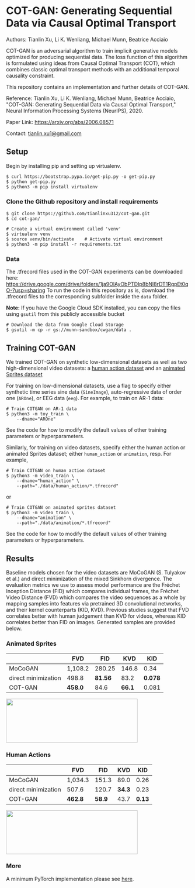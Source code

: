 # COT-GAN: Generating Sequential Data via Causal Optimal Transport
Authors: Tianlin Xu, Li K. Wenliang, Michael Munn, Beatrice Acciaio

COT-GAN is an adversarial algorithm to train implicit generative models optimized for producing sequential data. The loss function of this algorithm is formulated using ideas from Causal Optimal Transport (COT), which combines classic optimal transport methods with an additional temporal causality constraint. 

This repository contains an implementation and further details of COT-GAN. 

Reference: Tianlin Xu, Li K. Wenliang, Michael Munn, Beatrice Acciaio, "COT-GAN: Generating Sequential Data via Causal Optimal Transport," Neural Information Processing Systems (NeurIPS), 2020.

Paper Link: https://arxiv.org/abs/2006.08571

Contact: tianlin.xu1@gmail.com

## Setup

Begin by installing pip and setting up virtualenv.

```
$ curl https://bootstrap.pypa.io/get-pip.py -o get-pip.py
$ python get-pip.py
$ python3 -m pip install virtualenv
```

### Clone the Github repository and install requirements

```
$ git clone https://github.com/tianlinxu312/cot-gan.git
$ cd cot-gan/

# Create a virtual environment called 'venv'
$ virtualenv venv 
$ source venv/bin/activate    # Activate virtual environment
$ python3 -m pip install -r requirements.txt 
```

### Data
The .tfrecord files used in the COT-GAN experiments can be downloaded here: https://drive.google.com/drive/folders/1ja9OlAyObPTDIp8bNl8rDT1RgpEt0qO-?usp=sharing
To run the code in this repository as is, download the .tfrecord files to the corresponding subfolder inside the `data` folder.  

**Note:** If you have the Google Cloud SDK installed, you can copy the files using `gsutil` from this publicly accessible bucket

```
# Download the data from Google Cloud Storage
$ gsutil -m cp -r gs://munn-sandbox/cwgan/data .
```


## Training COT-GAN
We trained COT-GAN on synthetic low-dimensional datasets as well as two high-dimensional video datasets: a [human action dataset](http://www.wisdom.weizmann.ac.il/~vision/SpaceTimeActions.html) and an [animated Sprites dataset](https://github.com/jrconway3/Universal-LPC-spritesheet)

For training on low-dimensional datasets, use a flag to specify either synthetic time series sine data (`SineImage`), auto-regressive data of order one (`AROne`), or EEG data (`eeg`). For example, to train on AR-1 data:
```
# Train COTGAN on AR-1 data
$ python3 -m toy_train \
    --dname="AROne"
```
See the code for how to modify the default values of other training parameters or hyperparameters.

Similarly, for training on video datasets, specify either the human action or animated Sprites dataset; either `human_action` or `animation`, resp. For example,

```
# Train COTGAN on human action dataset
$ python3 -m video_train \
    --dname="human_action" \
    --path="./data/human_action/*.tfrecord"
```

or 
```
# Train COTGAN on animated sprites dataset
$ python3 -m video_train \
    --dname="animation" \
    --path="./data/animation/*.tfrecord"
```

See the code for how to modify the default values of other training parameters or hyperparameters.

## Results
Baseline models chosen for the video datasets are MoCoGAN (S. Tulyakov et al.) and direct minimization
of the mixed Sinkhorn divergence. The evaluation metrics we use to assess model performance are the Fréchet Inception
Distance (FID) which compares individual frames, the Fréchet Video Distance (FVD)
which compares the video sequences as a whole by mapping samples into features via pretrained 3D
convolutional networks, and their kernel counterparts (KID, KVD). Previous studies suggest that FVD correlates better 
with human judgement than KVD for videos, whereas KID correlates better than FID on images. Generated samples are provided below.

### Animated Sprites
| | FVD      | FID       | KVD   |     KID
-------------|----------|-----------|-------|----------
|MoCoGAN     | 1,108.2  | 280.25    | 146.8 |     0.34
|direct minimization | 498.8 | **81.56** | 83.2 | **0.078**
|COT-GAN | **458.0** | 84.6 | **66.1** | 0.081

<img src="./figs/animation.gif" width="360" height="120"/>

### Human Actions 
| | FVD      | FID       | KVD   |     KID
-------------|----------|-----------|-------|----------
| MoCoGAN | 1,034.3 | 151.3 | 89.0 | 0.26
| direct minimization | 507.6 | 120.7 | **34.3** | 0.23
| COT-GAN | **462.8** | **58.9** | 43.7 | **0.13**

<img src="./figs/humanaction.gif" width="360" height="120"/>

### More
A minimum PyTorch implementation please see [here](https://github.com/tianlinxu312/cot-gan-pytorch).  

